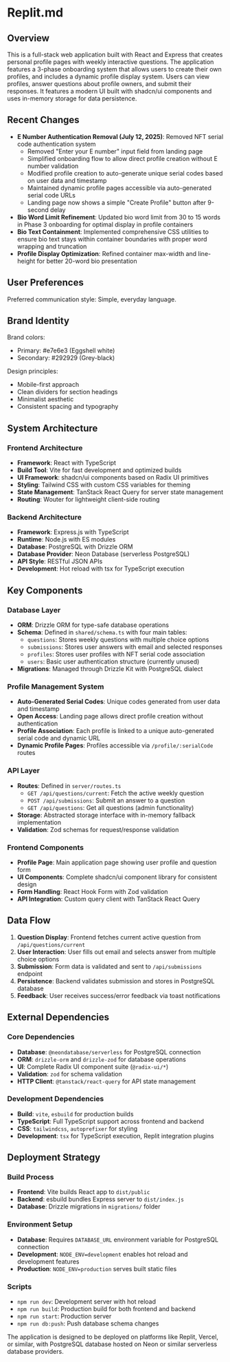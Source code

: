 # Replit.md

## Overview

This is a full-stack web application built with React and Express that creates personal profile pages with weekly interactive questions. The application features a 3-phase onboarding system that allows users to create their own profiles, and includes a dynamic profile display system. Users can view profiles, answer questions about profile owners, and submit their responses. It features a modern UI built with shadcn/ui components and uses in-memory storage for data persistence.

## Recent Changes

- **E Number Authentication Removal (July 12, 2025)**: Removed NFT serial code authentication system
  - Removed "Enter your E number" input field from landing page
  - Simplified onboarding flow to allow direct profile creation without E number validation
  - Modified profile creation to auto-generate unique serial codes based on user data and timestamp
  - Maintained dynamic profile pages accessible via auto-generated serial code URLs
  - Landing page now shows a simple "Create Profile" button after 9-second delay
- **Bio Word Limit Refinement**: Updated bio word limit from 30 to 15 words in Phase 3 onboarding for optimal display in profile containers
- **Bio Text Containment**: Implemented comprehensive CSS utilities to ensure bio text stays within container boundaries with proper word wrapping and truncation
- **Profile Display Optimization**: Refined container max-width and line-height for better 20-word bio presentation

## User Preferences

Preferred communication style: Simple, everyday language.

## Brand Identity

Brand colors:
- Primary: #e7e6e3 (Eggshell white)
- Secondary: #292929 (Grey-black)

Design principles:
- Mobile-first approach
- Clean dividers for section headings
- Minimalist aesthetic
- Consistent spacing and typography

## System Architecture

### Frontend Architecture
- **Framework**: React with TypeScript
- **Build Tool**: Vite for fast development and optimized builds
- **UI Framework**: shadcn/ui components based on Radix UI primitives
- **Styling**: Tailwind CSS with custom CSS variables for theming
- **State Management**: TanStack React Query for server state management
- **Routing**: Wouter for lightweight client-side routing

### Backend Architecture
- **Framework**: Express.js with TypeScript
- **Runtime**: Node.js with ES modules
- **Database**: PostgreSQL with Drizzle ORM
- **Database Provider**: Neon Database (serverless PostgreSQL)
- **API Style**: RESTful JSON APIs
- **Development**: Hot reload with tsx for TypeScript execution

## Key Components

### Database Layer
- **ORM**: Drizzle ORM for type-safe database operations
- **Schema**: Defined in `shared/schema.ts` with four main tables:
  - `questions`: Stores weekly questions with multiple choice options
  - `submissions`: Stores user answers with email and selected responses
  - `profiles`: Stores user profiles with NFT serial code association
  - `users`: Basic user authentication structure (currently unused)
- **Migrations**: Managed through Drizzle Kit with PostgreSQL dialect

### Profile Management System
- **Auto-Generated Serial Codes**: Unique codes generated from user data and timestamp
- **Open Access**: Landing page allows direct profile creation without authentication
- **Profile Association**: Each profile is linked to a unique auto-generated serial code and dynamic URL
- **Dynamic Profile Pages**: Profiles accessible via `/profile/:serialCode` routes

### API Layer
- **Routes**: Defined in `server/routes.ts`
  - `GET /api/questions/current`: Fetch the active weekly question
  - `POST /api/submissions`: Submit an answer to a question
  - `GET /api/questions`: Get all questions (admin functionality)
- **Storage**: Abstracted storage interface with in-memory fallback implementation
- **Validation**: Zod schemas for request/response validation

### Frontend Components
- **Profile Page**: Main application page showing user profile and question form
- **UI Components**: Complete shadcn/ui component library for consistent design
- **Form Handling**: React Hook Form with Zod validation
- **API Integration**: Custom query client with TanStack React Query

## Data Flow

1. **Question Display**: Frontend fetches current active question from `/api/questions/current`
2. **User Interaction**: User fills out email and selects answer from multiple choice options
3. **Submission**: Form data is validated and sent to `/api/submissions` endpoint
4. **Persistence**: Backend validates submission and stores in PostgreSQL database
5. **Feedback**: User receives success/error feedback via toast notifications

## External Dependencies

### Core Dependencies
- **Database**: `@neondatabase/serverless` for PostgreSQL connection
- **ORM**: `drizzle-orm` and `drizzle-zod` for database operations
- **UI**: Complete Radix UI component suite (`@radix-ui/*`)
- **Validation**: `zod` for schema validation
- **HTTP Client**: `@tanstack/react-query` for API state management

### Development Dependencies
- **Build**: `vite`, `esbuild` for production builds
- **TypeScript**: Full TypeScript support across frontend and backend
- **CSS**: `tailwindcss`, `autoprefixer` for styling
- **Development**: `tsx` for TypeScript execution, Replit integration plugins

## Deployment Strategy

### Build Process
- **Frontend**: Vite builds React app to `dist/public`
- **Backend**: esbuild bundles Express server to `dist/index.js`
- **Database**: Drizzle migrations in `migrations/` folder

### Environment Setup
- **Database**: Requires `DATABASE_URL` environment variable for PostgreSQL connection
- **Development**: `NODE_ENV=development` enables hot reload and development features
- **Production**: `NODE_ENV=production` serves built static files

### Scripts
- `npm run dev`: Development server with hot reload
- `npm run build`: Production build for both frontend and backend
- `npm run start`: Production server
- `npm run db:push`: Push database schema changes

The application is designed to be deployed on platforms like Replit, Vercel, or similar, with PostgreSQL database hosted on Neon or similar serverless database providers.